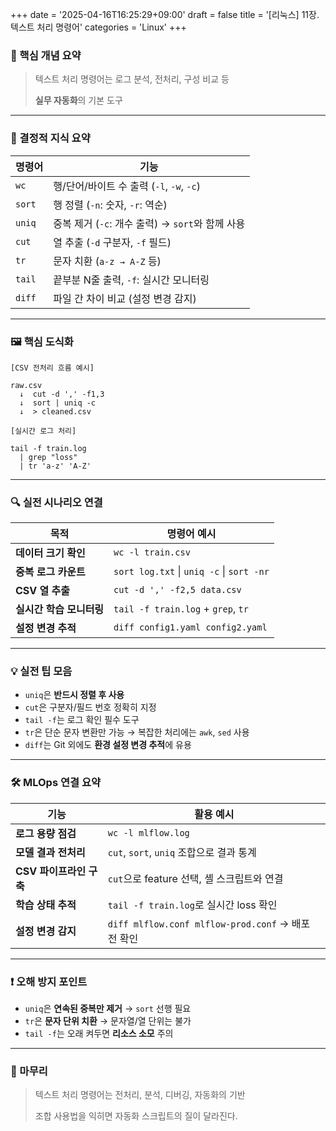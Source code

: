 +++
date = '2025-04-16T16:25:29+09:00'
draft = false
title = '[리눅스] 11장. 텍스트 처리 명령어'
categories = 'Linux'
+++

### 📌 핵심 개념 요약

> 텍스트 처리 명령어는 로그 분석, 전처리, 구성 비교 등
> 
> 
> **실무 자동화**의 기본 도구
> 

---

### 🧠 결정적 지식 요약

| 명령어 | 기능 |
| --- | --- |
| `wc` | 행/단어/바이트 수 출력 (`-l`, `-w`, `-c`) |
| `sort` | 행 정렬 (`-n`: 숫자, `-r`: 역순) |
| `uniq` | 중복 제거 (`-c`: 개수 출력) → `sort`와 함께 사용 |
| `cut` | 열 추출 (`-d` 구분자, `-f` 필드) |
| `tr` | 문자 치환 (`a-z → A-Z` 등) |
| `tail` | 끝부분 N줄 출력, `-f`: 실시간 모니터링 |
| `diff` | 파일 간 차이 비교 (설정 변경 감지) |

---

### 🖼️ 핵심 도식화

```
[CSV 전처리 흐름 예시]

raw.csv
  ↓  cut -d ',' -f1,3
  ↓  sort | uniq -c
  ↓  > cleaned.csv
```

```
[실시간 로그 처리]

tail -f train.log
  | grep "loss"
  | tr 'a-z' 'A-Z'
```

---

### 🔍 실전 시나리오 연결

| 목적 | 명령어 예시 |
| --- | --- |
| **데이터 크기 확인** | `wc -l train.csv` |
| **중복 로그 카운트** | `sort log.txt` \| `uniq -c` \| `sort -nr`  |
| **CSV 열 추출** | `cut -d ',' -f2,5 data.csv` |
| **실시간 학습 모니터링** | `tail -f train.log` + `grep`, `tr` |
| **설정 변경 추적** | `diff config1.yaml config2.yaml` |

---

### 💡 실전 팁 모음

- `uniq`은 **반드시 정렬 후 사용**
- `cut`은 구분자/필드 번호 정확히 지정
- `tail -f`는 로그 확인 필수 도구
- `tr`은 단순 문자 변환만 가능 → 복잡한 처리에는 `awk`, `sed` 사용
- `diff`는 Git 외에도 **환경 설정 변경 추적**에 유용

---

### 🛠️ MLOps 연결 요약

| 기능 | 활용 예시 |
| --- | --- |
| **로그 용량 점검** | `wc -l mlflow.log` |
| **모델 결과 전처리** | `cut`, `sort`, `uniq` 조합으로 결과 통계 |
| **CSV 파이프라인 구축** | `cut`으로 feature 선택, 셸 스크립트와 연결 |
| **학습 상태 추적** | `tail -f train.log`로 실시간 loss 확인 |
| **설정 변경 감지** | `diff mlflow.conf mlflow-prod.conf` → 배포 전 확인 |

---

### ❗ 오해 방지 포인트

- `uniq`은 **연속된 중복만 제거** → `sort` 선행 필요
- `tr`은 **문자 단위 치환** → 문자열/열 단위는 불가
- `tail -f`는 오래 켜두면 **리소스 소모** 주의

---

### 🏁 마무리

> 텍스트 처리 명령어는 전처리, 분석, 디버깅, 자동화의 기반
> 
> 
> 조합 사용법을 익히면 자동화 스크립트의 질이 달라진다. 
>
